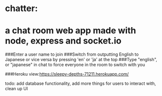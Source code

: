 # chatter:
# a chat room web app made with node, express and socket.io

###Enter a user name to join
###Switch from outputting English to Japanese or vice versa by pressing 'en' or 'ja' at the top
###Type "english", or "japanese" in chat to force everyone in the room to switch with you

###Heroku view:https://sleepy-depths-71211.herokuapp.com/

todo: add database functionality, add more things for users to interact with, clean up UI
